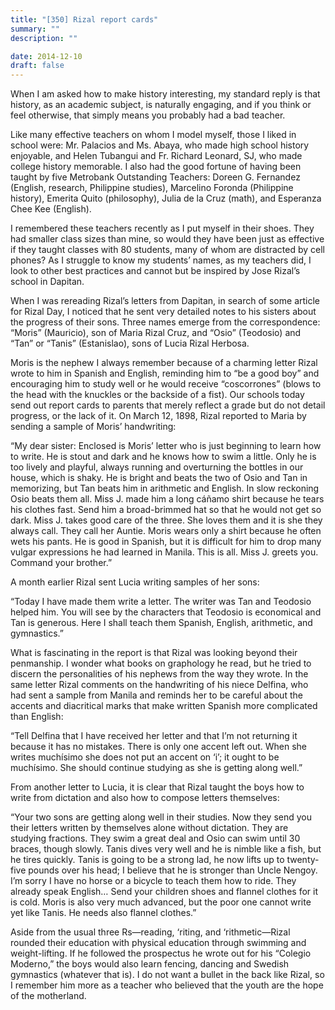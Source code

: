 ```yaml
---
title: "[350] Rizal report cards"
summary: ""
description: ""

date: 2014-12-10
draft: false
---
```



When I am asked how to make history interesting, my standard reply is that history, as an academic subject, is naturally engaging, and if you think or feel otherwise, that simply means you probably had a bad teacher.

Like many effective teachers on whom I model myself, those I liked in school were: Mr. Palacios and Ms. Abaya, who made high school history enjoyable, and Helen Tubangui and Fr. Richard Leonard, SJ, who made college history memorable. I also had the good fortune of having been taught by five Metrobank Outstanding Teachers: Doreen G. Fernandez (English, research, Philippine studies), Marcelino Foronda (Philippine history), Emerita Quito (philosophy), Julia de la Cruz (math), and Esperanza Chee Kee (English).

I remembered these teachers recently as I put myself in their shoes. They had smaller class sizes than mine, so would they have been just as effective if they taught classes with 80 students, many of whom are distracted by cell phones? As I struggle to know my students’ names, as my teachers did, I look to other best practices and cannot but be inspired by Jose Rizal’s school in Dapitan.

When I was rereading Rizal’s letters from Dapitan, in search of some article for Rizal Day, I noticed that he sent very detailed notes to his sisters about the progress of their sons. Three names emerge from the correspondence: “Moris” (Mauricio), son of Maria Rizal Cruz, and “Osio” (Teodosio) and “Tan” or “Tanis” (Estanislao), sons of Lucia Rizal Herbosa.

Moris is the nephew I always remember because of a charming letter Rizal wrote to him in Spanish and English, reminding him to “be a good boy” and encouraging him to study well or he would receive “coscorrones” (blows to the head with the knuckles or the backside of a fist). Our schools today send out report cards to parents that merely reflect a grade but do not detail progress, or the lack of it. On March 12, 1898, Rizal reported to Maria by sending a sample of Moris’ handwriting:

“My dear sister: Enclosed is Moris’ letter who is just beginning to learn how to write. He is stout and dark and he knows how to swim a little. Only he is too lively and playful, always running and overturning the bottles in our house, which is shaky. He is bright and beats the two of Osio and Tan in memorizing, but Tan beats him in arithmetic and English. In slow reckoning Osio beats them all. Miss J. made him a long cáñamo shirt because he tears his clothes fast. Send him a broad-brimmed hat so that he would not get so dark. Miss J. takes good care of the three. She loves them and it is she they always call. They call her Auntie. Moris wears only a shirt because he often wets his pants. He is good in Spanish, but it is difficult for him to drop many vulgar expressions he had learned in Manila. This is all. Miss J. greets you. Command your brother.”

A month earlier Rizal sent Lucia writing samples of her sons:

“Today I have made them write a letter. The writer was Tan and Teodosio helped him. You will see by the characters that Teodosio is economical and Tan is generous. Here I shall teach them Spanish, English, arithmetic, and gymnastics.”

What is fascinating in the report is that Rizal was looking beyond their penmanship. I wonder what books on graphology he read, but he tried to discern the personalities of his nephews from the way they wrote. In the same letter Rizal comments on the handwriting of his niece Delfina, who had sent a sample from Manila and reminds her to be careful about the accents and diacritical marks that make written Spanish more complicated than English:

“Tell Delfina that I have received her letter and that I’m not returning it because it has no mistakes. There is only one accent left out. When she writes muchísimo she does not put an accent on ‘i’; it ought to be muchísimo. She should continue studying as she is getting along well.”

From another letter to Lucia, it is clear that Rizal taught the boys how to write from dictation and also how to compose letters themselves:

“Your two sons are getting along well in their studies. Now they send you their letters written by themselves alone without dictation. They are studying fractions. They swim a great deal and Osio can swim until 30 braces, though slowly. Tanis dives very well and he is nimble like a fish, but he tires quickly. Tanis is going to be a strong lad, he now lifts up to twenty-five pounds over his head; I believe that he is stronger than Uncle Nengoy. I’m sorry I have no horse or a bicycle to teach them how to ride. They already speak English… Send your children shoes and flannel clothes for it is cold. Moris is also very much advanced, but the poor one cannot write yet like Tanis. He needs also flannel clothes.”

Aside from the usual three Rs—reading, ‘riting, and ‘rithmetic—Rizal rounded their education with physical education through swimming and weight-lifting. If he followed the prospectus he wrote out for his “Colegio Moderno,” the boys would also learn fencing, dancing and Swedish gymnastics (whatever that is). I do not want a bullet in the back like Rizal, so I remember him more as a teacher who believed that the youth are the hope of the motherland.

